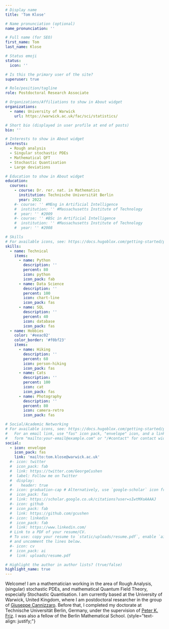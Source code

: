```yaml
---
# Display name
title: 'Tom Klose'

# Name pronunciation (optional)
name_pronunciation: ''

# Full name (for SEO)
first_name: Tom
last_name: Klose

# Status emoji
status:
  icon: ''

# Is this the primary user of the site?
superuser: true

# Role/position/tagline
role: Postdoctoral Research Associate

# Organizations/Affiliations to show in About widget
organizations:
  - name: University of Warwick
    url: https://warwick.ac.uk/fac/sci/statistics/

# Short bio (displayed in user profile at end of posts)
bio: ''

# Interests to show in About widget
interests:
  - Rough analysis
  - Singular stochastic PDEs
  - Mathematical QFT
  - Stochastic Quantisation
  - Large deviations

# Education to show in About widget
education:
  courses:
    - course: Dr. rer. nat. in Mathematics
      institution: Technische Universität Berlin
      year: 2022
    #- course: '' #MEng in Artificial Intelligence
    #  institution: '' #Massachusetts Institute of Technology
    #  year: '' #2009
    #- course: '' #BSc in Artificial Intelligence
    #  institution: '' #Massachusetts Institute of Technology
    #  year: '' #2008

# Skills
# For available icons, see: https://docs.hugoblox.com/getting-started/page-builder/#icons
skills:
  - name: Technical
    items:
      - name: Python
        description: ''
        percent: 80
        icon: python
        icon_pack: fab
      - name: Data Science
        description: ''
        percent: 100
        icon: chart-line
        icon_pack: fas
      - name: SQL
        description: ''
        percent: 40
        icon: database
        icon_pack: fas
  - name: Hobbies
    color: '#eeac02'
    color_border: '#f0bf23'
    items:
      - name: Hiking
        description: ''
        percent: 60
        icon: person-hiking
        icon_pack: fas
      - name: Cats
        description: ''
        percent: 100
        icon: cat
        icon_pack: fas
      - name: Photography
        description: ''
        percent: 80
        icon: camera-retro
        icon_pack: fas

# Social/Academic Networking
# For available icons, see: https://docs.hugoblox.com/getting-started/page-builder/#icons
#   For an email link, use "fas" icon pack, "envelope" icon, and a link in the
#   form "mailto:your-email@example.com" or "/#contact" for contact widget.
social:
  - icon: envelope
    icon_pack: fas
    link: 'mailto:tom.klose@warwick.ac.uk'
  #- icon: twitter
  #  icon_pack: fab
  #  link: https://twitter.com/GeorgeCushen
  #  label: Follow me on Twitter
  #  display:
  #    header: true
  #- icon: graduation-cap # Alternatively, use `google-scholar` icon from `ai` icon pack
  #  icon_pack: fas
  #  link: https://scholar.google.co.uk/citations?user=sIwtMXoAAAAJ
  #- icon: github
  #  icon_pack: fab
  #  link: https://github.com/gcushen
  #- icon: linkedin
  #  icon_pack: fab
  #  link: https://www.linkedin.com/
  # Link to a PDF of your resume/CV.
  # To use: copy your resume to `static/uploads/resume.pdf`, enable `ai` icons in `params.yaml`,
  # and uncomment the lines below.
  #- icon: cv
  #  icon_pack: ai
  #  link: uploads/resume.pdf

# Highlight the author in author lists? (true/false)
highlight_name: true
---
```


Welcome! I am a mathematician working in the area of Rough Analysis, (singular) stochastic PDEs, and mathematical Quantum Field Theory, especially Stochastic Quantisation. I am currently based at the University of Warwick, United Kingdom, where I am postdoctoral researcher in the group of <a href="https://giuseppecannizzaro.weebly.com">Giuseppe Cannizzaro</a>. Before that, I completed my doctorate at Technische Universität Berlin, Germany, under the supervision of <a href="https://page.math.tu-berlin.de/~friz/">Peter K. Friz</a>. I was also a fellow of the Berlin Mathematical School.
{style="text-align: justify;"}
